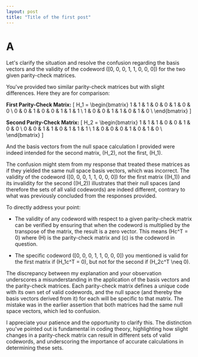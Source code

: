 ```yaml
---
layout: post
title: "Title of the first post"
---
```

# A
Let's clarify the situation and resolve the confusion regarding the basis vectors and the validity of the codeword \([0, 0, 0, 1, 1, 0, 0, 0]\) for the two given parity-check matrices.

You've provided two similar parity-check matrices but with slight differences. Here they are for comparison:

**First Parity-Check Matrix:**
\[
H_1 = \begin{bmatrix}
1 & 1 & 1 & 0 & 0 & 1 & 0 & 0 \\
0 & 0 & 1 & 0 & 0 & 1 & 1 & 1 \\
1 & 0 & 0 & 1 & 1 & 0 & 1 & 0 \\
\end{bmatrix}
\]

**Second Parity-Check Matrix:**
\[
H_2 = \begin{bmatrix}
1 & 1 & 1 & 0 & 0 & 1 & 0 & 0 \\
0 & 0 & 1 & 1 & 0 & 1 & 1 & 1 \\
1 & 0 & 0 & 0 & 1 & 0 & 1 & 0 \\
\end{bmatrix}
\]

And the basis vectors from the null space calculation I provided were indeed intended for the second matrix, \(H_2\), not the first, \(H_1\).

The confusion might stem from my response that treated these matrices as if they yielded the same null space basis vectors, which was incorrect. The validity of the codeword \([0, 0, 0, 1, 1, 0, 0, 0]\) for the first matrix (\(H_1\)) and its invalidity for the second (\(H_2\)) illustrates that their null spaces (and therefore the sets of all valid codewords) are indeed different, contrary to what was previously concluded from the responses provided.

To directly address your point:

- The validity of any codeword with respect to a given parity-check matrix can be verified by ensuring that when the codeword is multiplied by the transpose of the matrix, the result is a zero vector. This means \(Hc^T = 0\) where \(H\) is the parity-check matrix and \(c\) is the codeword in question.
  
- The specific codeword \([0, 0, 0, 1, 1, 0, 0, 0]\) you mentioned is valid for the first matrix if \(H_1c^T = 0\), but not for the second if \(H_2c^T \neq 0\).

The discrepancy between my explanation and your observation underscores a misunderstanding in the application of the basis vectors and the parity-check matrices. Each parity-check matrix defines a unique code with its own set of valid codewords, and the null space (and thereby the basis vectors derived from it) for each will be specific to that matrix. The mistake was in the earlier assertion that both matrices had the same null space vectors, which led to confusion.

I appreciate your patience and the opportunity to clarify this. The distinction you've pointed out is fundamental in coding theory, highlighting how slight changes in a parity-check matrix can result in different sets of valid codewords, and underscoring the importance of accurate calculations in determining these sets.